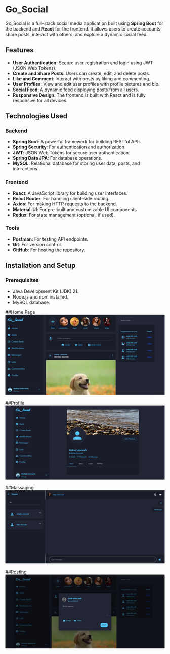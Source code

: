 # Go_Social

Go_Social is a full-stack social media application built using **Spring Boot** for the backend and **React** for the frontend. It allows users to create accounts, share posts, interact with others, and explore a dynamic social feed.

## Features

- **User Authentication**: Secure user registration and login using JWT (JSON Web Tokens).
- **Create and Share Posts**: Users can create, edit, and delete posts.
- **Like and Comment**: Interact with posts by liking and commenting.
- **User Profiles**: View and edit user profiles with profile pictures and bio.
- **Social Feed**: A dynamic feed displaying posts from all users.
- **Responsive Design**: The frontend is built with React and is fully responsive for all devices.

## Technologies Used

### Backend
- **Spring Boot**: A powerful framework for building RESTful APIs.
- **Spring Security**: For authentication and authorization.
- **JWT**: JSON Web Tokens for secure user authentication.
- **Spring Data JPA**: For database operations.
- **MySQL**: Relational database for storing user data, posts, and interactions.

### Frontend
- **React**: A JavaScript library for building user interfaces.
- **React Router**: For handling client-side routing.
- **Axios**: For making HTTP requests to the backend.
- **Material-UI**: For pre-built and customizable UI components.
- **Redux**: For state management (optional, if used).

### Tools
- **Postman**: For testing API endpoints.
- **Git**: For version control.
- **GitHub**: For hosting the repository.

## Installation and Setup

### Prerequisites
- Java Development Kit (JDK) 21.
- Node.js and npm installed.
- MySQL database.

##Home Page
  ![Alt Text](/Home.png)

##Profile
  ![Alt Text](/profile.png)

##Massaging
  ![Alt Text](/massage.png)

##Posting
    ![Alt Text](/post.png)
